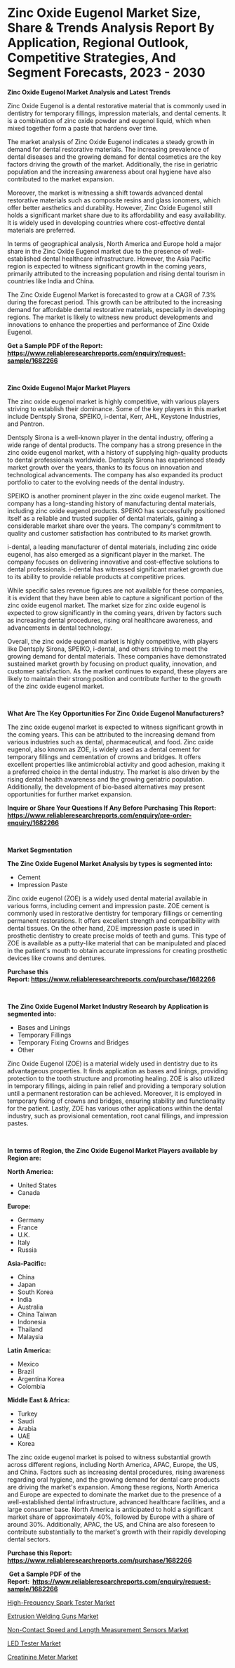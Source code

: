 <p><h1>Zinc Oxide Eugenol Market Size, Share & Trends Analysis Report By Application, Regional Outlook, Competitive Strategies, And Segment Forecasts, 2023 - 2030</h1></p><p><strong>Zinc Oxide Eugenol Market Analysis and Latest Trends</strong></p>
<p><p>Zinc Oxide Eugenol is a dental restorative material that is commonly used in dentistry for temporary fillings, impression materials, and dental cements. It is a combination of zinc oxide powder and eugenol liquid, which when mixed together form a paste that hardens over time.</p><p>The market analysis of Zinc Oxide Eugenol indicates a steady growth in demand for dental restorative materials. The increasing prevalence of dental diseases and the growing demand for dental cosmetics are the key factors driving the growth of the market. Additionally, the rise in geriatric population and the increasing awareness about oral hygiene have also contributed to the market expansion.</p><p>Moreover, the market is witnessing a shift towards advanced dental restorative materials such as composite resins and glass ionomers, which offer better aesthetics and durability. However, Zinc Oxide Eugenol still holds a significant market share due to its affordability and easy availability. It is widely used in developing countries where cost-effective dental materials are preferred.</p><p>In terms of geographical analysis, North America and Europe hold a major share in the Zinc Oxide Eugenol market due to the presence of well-established dental healthcare infrastructure. However, the Asia Pacific region is expected to witness significant growth in the coming years, primarily attributed to the increasing population and rising dental tourism in countries like India and China.</p><p>The Zinc Oxide Eugenol Market is forecasted to grow at a CAGR of 7.3% during the forecast period. This growth can be attributed to the increasing demand for affordable dental restorative materials, especially in developing regions. The market is likely to witness new product developments and innovations to enhance the properties and performance of Zinc Oxide Eugenol.</p></p>
<p><strong>Get a Sample PDF of the Report:&nbsp; <a href="https://www.reliableresearchreports.com/enquiry/request-sample/1682266">https://www.reliableresearchreports.com/enquiry/request-sample/1682266</a></strong></p>
<p>&nbsp;</p>
<p><strong>Zinc Oxide Eugenol Major Market Players</strong></p>
<p><p>The zinc oxide eugenol market is highly competitive, with various players striving to establish their dominance. Some of the key players in this market include Dentsply Sirona, SPEIKO, i-dental, Kerr, AHL, Keystone Industries, and Pentron.</p><p>Dentsply Sirona is a well-known player in the dental industry, offering a wide range of dental products. The company has a strong presence in the zinc oxide eugenol market, with a history of supplying high-quality products to dental professionals worldwide. Dentsply Sirona has experienced steady market growth over the years, thanks to its focus on innovation and technological advancements. The company has also expanded its product portfolio to cater to the evolving needs of the dental industry.</p><p>SPEIKO is another prominent player in the zinc oxide eugenol market. The company has a long-standing history of manufacturing dental materials, including zinc oxide eugenol products. SPEIKO has successfully positioned itself as a reliable and trusted supplier of dental materials, gaining a considerable market share over the years. The company's commitment to quality and customer satisfaction has contributed to its market growth.</p><p>i-dental, a leading manufacturer of dental materials, including zinc oxide eugenol, has also emerged as a significant player in the market. The company focuses on delivering innovative and cost-effective solutions to dental professionals. i-dental has witnessed significant market growth due to its ability to provide reliable products at competitive prices.</p><p>While specific sales revenue figures are not available for these companies, it is evident that they have been able to capture a significant portion of the zinc oxide eugenol market. The market size for zinc oxide eugenol is expected to grow significantly in the coming years, driven by factors such as increasing dental procedures, rising oral healthcare awareness, and advancements in dental technology.</p><p>Overall, the zinc oxide eugenol market is highly competitive, with players like Dentsply Sirona, SPEIKO, i-dental, and others striving to meet the growing demand for dental materials. These companies have demonstrated sustained market growth by focusing on product quality, innovation, and customer satisfaction. As the market continues to expand, these players are likely to maintain their strong position and contribute further to the growth of the zinc oxide eugenol market.</p></p>
<p>&nbsp;</p>
<p><strong>What Are The Key Opportunities For Zinc Oxide Eugenol Manufacturers?</strong></p>
<p><p>The zinc oxide eugenol market is expected to witness significant growth in the coming years. This can be attributed to the increasing demand from various industries such as dental, pharmaceutical, and food. Zinc oxide eugenol, also known as ZOE, is widely used as a dental cement for temporary fillings and cementation of crowns and bridges. It offers excellent properties like antimicrobial activity and good adhesion, making it a preferred choice in the dental industry. The market is also driven by the rising dental health awareness and the growing geriatric population. Additionally, the development of bio-based alternatives may present opportunities for further market expansion.</p></p>
<p><strong>Inquire or Share Your Questions If Any Before Purchasing This Report: <a href="https://www.reliableresearchreports.com/enquiry/pre-order-enquiry/1682266">https://www.reliableresearchreports.com/enquiry/pre-order-enquiry/1682266</a></strong></p>
<p>&nbsp;</p>
<p><strong>Market Segmentation</strong></p>
<p><strong>The Zinc Oxide Eugenol Market Analysis by types is segmented into:</strong></p>
<p><ul><li>Cement</li><li>Impression Paste</li></ul></p>
<p><p>Zinc oxide eugenol (ZOE) is a widely used dental material available in various forms, including cement and impression paste. ZOE cement is commonly used in restorative dentistry for temporary fillings or cementing permanent restorations. It offers excellent strength and compatibility with dental tissues. On the other hand, ZOE impression paste is used in prosthetic dentistry to create precise molds of teeth and gums. This type of ZOE is available as a putty-like material that can be manipulated and placed in the patient's mouth to obtain accurate impressions for creating prosthetic devices like crowns and dentures.</p></p>
<p><strong>Purchase this Report:&nbsp;<a href="https://www.reliableresearchreports.com/purchase/1682266">https://www.reliableresearchreports.com/purchase/1682266</a></strong></p>
<p>&nbsp;</p>
<p><strong>The Zinc Oxide Eugenol Market Industry Research by Application is segmented into:</strong></p>
<p><ul><li>Bases and Linings</li><li>Temporary Fillings</li><li>Temporary Fixing Crowns and Bridges</li><li>Other</li></ul></p>
<p><p>Zinc Oxide Eugenol (ZOE) is a material widely used in dentistry due to its advantageous properties. It finds application as bases and linings, providing protection to the tooth structure and promoting healing. ZOE is also utilized in temporary fillings, aiding in pain relief and providing a temporary solution until a permanent restoration can be achieved. Moreover, it is employed in temporary fixing of crowns and bridges, ensuring stability and functionality for the patient. Lastly, ZOE has various other applications within the dental industry, such as provisional cementation, root canal fillings, and impression pastes.</p></p>
<p>&nbsp;</p>
<p><strong>In terms of Region, the Zinc Oxide Eugenol Market Players available by Region are:</strong></p>
<p>
    <p> <strong> North America: </strong>
        <ul>
            <li>United States</li>
            <li>Canada</li>
        </ul>
        </p> 
    <p> <strong> Europe: </strong>
        <ul>
            <li>Germany</li>
            <li>France</li>
            <li>U.K.</li>
            <li>Italy</li>
            <li>Russia</li>
        </ul>
        </p> 
    <p> <strong> Asia-Pacific: </strong>
        <ul>
            <li>China</li>
            <li>Japan</li>
            <li>South Korea</li>
            <li>India</li>
            <li>Australia</li>
            <li>China Taiwan</li>
            <li>Indonesia</li>
            <li>Thailand</li>
            <li>Malaysia</li>
        </ul>
        </p> 
    <p> <strong> Latin America: </strong>
        <ul>
            <li>Mexico</li>
            <li>Brazil</li>
            <li>Argentina Korea</li>
            <li>Colombia</li>
        </ul>
        </p> 
    <p> <strong> Middle East & Africa: </strong>
        <ul>
            <li>Turkey</li>
            <li>Saudi</li>
            <li>Arabia</li>
            <li>UAE</li>
            <li>Korea</li>
        </ul>
    </p>
    </p>
<p><p>The zinc oxide eugenol market is poised to witness substantial growth across different regions, including North America, APAC, Europe, the US, and China. Factors such as increasing dental procedures, rising awareness regarding oral hygiene, and the growing demand for dental care products are driving the market's expansion. Among these regions, North America and Europe are expected to dominate the market due to the presence of a well-established dental infrastructure, advanced healthcare facilities, and a large consumer base. North America is anticipated to hold a significant market share of approximately 40%, followed by Europe with a share of around 30%. Additionally, APAC, the US, and China are also foreseen to contribute substantially to the market's growth with their rapidly developing dental sectors.</p></p>
<p><strong>Purchase this Report: <a href="https://www.reliableresearchreports.com/purchase/1682266">https://www.reliableresearchreports.com/purchase/1682266</a></strong></p>
<p>&nbsp;<strong>Get a Sample PDF of the Report:&nbsp;&nbsp;<a href="https://www.reliableresearchreports.com/enquiry/request-sample/1682266">https://www.reliableresearchreports.com/enquiry/request-sample/1682266</a></strong></p>
<p><strong></strong></p>
<p><p><a href="https://www.linkedin.com/pulse/high-frequency-spark-tester-market-challenges-opportunities/">High-Frequency Spark Tester Market</a></p><p><a href="https://www.linkedin.com/pulse/extrusion-welding-guns-market-share-amp-new-trends-analysis/">Extrusion Welding Guns Market</a></p><p><a href="https://www.linkedin.com/pulse/non-contact-speed-length-measurement-sensors-market-research/">Non-Contact Speed and Length Measurement Sensors Market</a></p><p><a href="https://medium.com/@mahimohanrp23/led-tester-market-size-growth-forecast-2023-2030-8e1abbf8ec91">LED Tester Market</a></p><p><a href="https://medium.com/@prakrishnarp23/creatinine-meter-market-size-cagr-trends-2024-2030-020cc6593d37">Creatinine Meter Market</a></p></p>